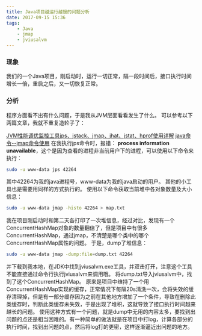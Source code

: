 ```yaml
---
title: Java项目越运行越慢的问题分析
date: 2017-09-15 15:36
tags:
    - Java
    - jmap
    - jviusalvm
---
```


### 现象
我们的一个Java项目，刚启动时，运行一切正常，隔一段时间后，接口执行时间增长一倍，重启之后，又一切恢复正常。

### 分析
程序方面看不出有什么问题，于是我从JVM层面看看发生了什么。
可以参考以下两篇文章，我就不重复造轮子了：

<!--more-->

[JVM性能调优监控工具jps、jstack、jmap、jhat、jstat、hprof使用详解](https://my.oschina.net/feichexia/blog/196575)
[java命令--jmap命令使用](http://www.cnblogs.com/kongzhongqijing/articles/3621163.html)
在我执行jps命令时，报错： **process information unavailable**，这个是因为查看的进程非当前用户下的进程，可以使用以下命令来执行：
``` bash
sudo -u www-data jps 42264
```
其中42264为我的java进程号，www-data为我的java启动的用户。
其他的小工具也是需要用同样的方式执行的。
使用以下命令获取当前堆中各对象数量及大小信息：
``` bash
sudo -u www-data jmap -histo 42264 > map.txt
```
我在项目刚启动时和第二天各打印了一次堆信息，经过对比，发现有一个ConcurrentHashMap对象的数量翻倍了，但是项目中有很多ConcurrentHashMap，通过jmap，不清楚是哪个类中的哪个ConcurrentHashMap属性的问题。
于是，dump了堆信息：
``` bash
sudo -u www-data jmap -dump:file=dump.txt 42264
```
并下载到我本地，在JDK中找到jviusalvm.exe工具，并双击打开，注意这个工具不能直接通过命令行执行jviusalvm来调用哦。
将dump.txt导入jviusalvm中，找到了这个ConcurrentHashMap。
原来是项目中维持了一个用ConcurrentHashMap实现的缓存，正常情况下每隔20s清洗一次，会将失效的缓存清理掉，但是有一部分缓存因为之前在其他地方增加了一个条件，导致在删除此类缓存时，判断此类缓存未失效，于是出现了堆积，这就导致了接口执行时间越来越长的问题。
使用这种方式有一个问题，就是dump中无用的内容太多，要找到出问题的点还是相当困难的。有一种简单的做法就是在项目中打log，计算各部分的执行时间，找到出问题的点，然后将log打的更密，这样逐渐逼近出问题的地方。

